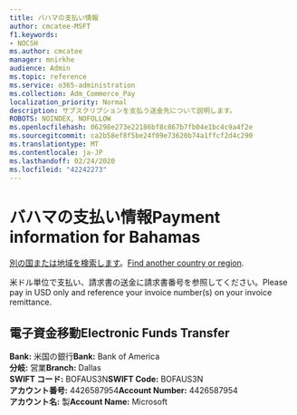 ```yaml
---
title: バハマの支払い情報
author: cmcatee-MSFT
f1.keywords:
- NOCSH
ms.author: cmcatee
manager: mnirkhe
audience: Admin
ms.topic: reference
ms.service: o365-administration
ms.collection: Adm_Commerce_Pay
localization_priority: Normal
description: サブスクリプションを支払う送金先について説明します。
ROBOTS: NOINDEX, NOFOLLOW
ms.openlocfilehash: 06298e273e22186bf8c867b7fb04e1bc4c9a4f2e
ms.sourcegitcommit: ca2b58ef8f5be24f09e73620b74a1ffcf2d4c290
ms.translationtype: MT
ms.contentlocale: ja-JP
ms.lasthandoff: 02/24/2020
ms.locfileid: "42242273"
---
```

# <a name="payment-information-for-bahamas"></a><span data-ttu-id="4e56f-103">バハマの支払い情報</span><span class="sxs-lookup"><span data-stu-id="4e56f-103">Payment information for Bahamas</span></span>

<span data-ttu-id="4e56f-104">[別の国または地域を検索します](../billing-and-payments/pay-for-your-subscription.md)。</span><span class="sxs-lookup"><span data-stu-id="4e56f-104">[Find another country or region](../billing-and-payments/pay-for-your-subscription.md).</span></span>

<span data-ttu-id="4e56f-105">米ドル単位で支払い、請求書の送金に請求書番号を参照してください。</span><span class="sxs-lookup"><span data-stu-id="4e56f-105">Please pay in USD only and reference your invoice number(s) on your invoice remittance.</span></span>

## <a name="electronic-funds-transfer"></a><span data-ttu-id="4e56f-106">電子資金移動</span><span class="sxs-lookup"><span data-stu-id="4e56f-106">Electronic Funds Transfer</span></span>

<span data-ttu-id="4e56f-107">**Bank:** 米国の銀行</span><span class="sxs-lookup"><span data-stu-id="4e56f-107">**Bank:** Bank of America</span></span>  
<span data-ttu-id="4e56f-108">**分岐:** 営業</span><span class="sxs-lookup"><span data-stu-id="4e56f-108">**Branch:** Dallas</span></span>  
<span data-ttu-id="4e56f-109">**SWIFT コード:** BOFAUS3N</span><span class="sxs-lookup"><span data-stu-id="4e56f-109">**SWIFT Code:** BOFAUS3N</span></span>  
<span data-ttu-id="4e56f-110">**アカウント番号:** 4426587954</span><span class="sxs-lookup"><span data-stu-id="4e56f-110">**Account Number:** 4426587954</span></span>  
<span data-ttu-id="4e56f-111">**アカウント名:** 製</span><span class="sxs-lookup"><span data-stu-id="4e56f-111">**Account Name:** Microsoft</span></span>  